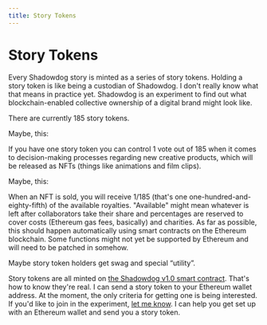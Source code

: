```yaml
---
title: Story Tokens
---
```


# Story Tokens

Every Shadowdog story is minted as a series of story tokens. Holding a story token is like being a custodian of Shadowdog. I don't really know what that means in practice yet. Shadowdog is an experiment to find out what blockchain-enabled collective ownership of a digital brand might look like.

There are currently 185 story tokens.

Maybe, this:

If you have one story token you can control 1 vote out of 185 when it comes to decision-making processes regarding new creative products, which will be released as NFTs (things like animations and film clips).

Maybe, this:

When an NFT is sold, you will receive 1/185 (that's one one-hundred-and-eighty-fifth) of the available royalties. "Available" might mean whatever is left after collaborators take their share and percentages are reserved to cover costs (Ethereum gas fees, basically) and charities. As far as possible, this should happen automatically using smart contracts on the Ethereum blockchain. Some functions might not yet be supported by Ethereum and will need to be patched in somehow.

Maybe story token holders get swag and special “utility”.

Story tokens are all minted on [the Shadowdog v1.0 smart contract](https://etherscan.io/address/0x12fe6025acb2f2e42a5852b8495a6f70daa47443). That's how to know they're real. I can send a story token to your Ethereum wallet address. At the moment, the only criteria for getting one is being interested. If you'd like to join in the experiment, [let me know](https://twitter.com/5h4d0wd06). I can help you get set up with an Ethereum wallet and send you a story token.
